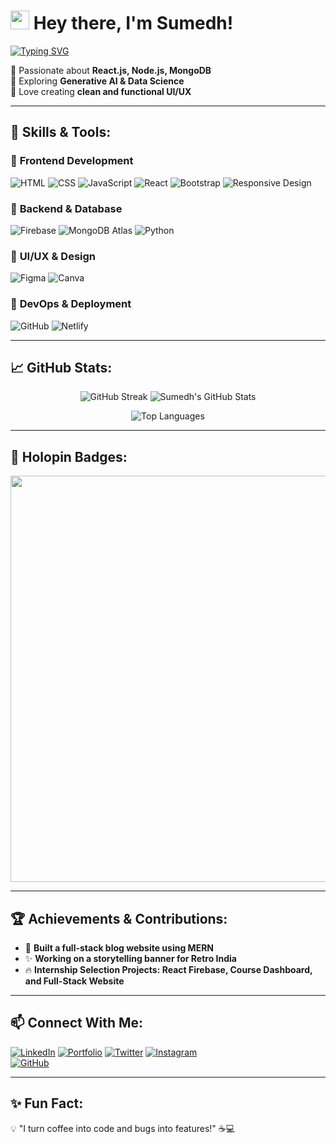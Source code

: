 # <img src="https://raw.githubusercontent.com/MartinHeinz/MartinHeinz/master/wave.gif" width="30px"> Hey there, I'm Sumedh!  

[![Typing SVG](https://readme-typing-svg.herokuapp.com?font=Fira+Code&size=22&pause=1000&color=00F700&width=600&lines=Frontend+Developer+%7C+MERN+Stack+Enthusiast+%7C+UI+Designer)](https://git.io/typing-svg)

🔹 Passionate about **React.js, Node.js, MongoDB**  
🔹 Exploring **Generative AI & Data Science**  
🔹 Love creating **clean and functional UI/UX**  

---

## 🚀 Skills & Tools:

### 🔹 **Frontend Development**
![HTML](https://img.shields.io/badge/HTML5-E34F26?style=for-the-badge&logo=html5&logoColor=white)
![CSS](https://img.shields.io/badge/CSS3-1572B6?style=for-the-badge&logo=css3&logoColor=white)
![JavaScript](https://img.shields.io/badge/JavaScript-F7DF1E?style=for-the-badge&logo=javascript&logoColor=black)
![React](https://img.shields.io/badge/React-20232A?style=for-the-badge&logo=react&logoColor=61DAFB)
![Bootstrap](https://img.shields.io/badge/Bootstrap-563D7C?style=for-the-badge&logo=bootstrap&logoColor=white)
![Responsive Design](https://img.shields.io/badge/Responsive%20Design-323330?style=for-the-badge&logo=webflow&logoColor=white)

### 🔹 **Backend & Database**
![Firebase](https://img.shields.io/badge/Firebase-FFCA28?style=for-the-badge&logo=firebase&logoColor=white)
![MongoDB Atlas](https://img.shields.io/badge/MongoDB%20Atlas-4EA94B?style=for-the-badge&logo=mongodb&logoColor=white)
![Python](https://img.shields.io/badge/Python-3776AB?style=for-the-badge&logo=python&logoColor=white)

### 🎨 **UI/UX & Design**
![Figma](https://img.shields.io/badge/Figma-F24E1E?style=for-the-badge&logo=figma&logoColor=white)
![Canva](https://img.shields.io/badge/Canva-00C4CC?style=for-the-badge&logo=canva&logoColor=white)

### 🔹 **DevOps & Deployment**
![GitHub](https://img.shields.io/badge/GitHub-181717?style=for-the-badge&logo=github&logoColor=white)
![Netlify](https://img.shields.io/badge/Netlify-00C7B7?style=for-the-badge&logo=netlify&logoColor=white)

---

## 📈 GitHub Stats:

<p align="center">
  <img src="https://streak-stats.demolab.com?user=sumedhx&theme=tokyonight" alt="GitHub Streak" />

  <img src="https://github-readme-stats.vercel.app/api?username=sumedhx&show_icons=true&theme=tokyonight" alt="Sumedh's GitHub Stats" />
</p>

<p align="center">
  <img src="https://github-readme-stats.vercel.app/api/top-langs/?username=sumedhx&layout=compact&theme=tokyonight" alt="Top Languages" />
</p>

---

## 🏅 Holopin Badges:
<p align="center">
  <a href="https://holopin.io/@sumedhx">
    <img src="https://holopin.me/sumedhx" width="650px"/>
  </a>
</p>


---

## 🏆 Achievements & Contributions:
- 🚀 **Built a full-stack blog website using MERN**
- ✨ **Working on a storytelling banner for Retro India**
- 🔥 **Internship Selection Projects: React Firebase, Course Dashboard, and Full-Stack Website**

---


## 📫 Connect With Me:
[![LinkedIn](https://img.shields.io/badge/LinkedIn-0077B5?style=for-the-badge&logo=linkedin&logoColor=white)](https://linkedin.com/in/sumedhsuralkar) 
[![Portfolio](https://img.shields.io/badge/Portfolio-FF5722?style=for-the-badge&logo=google-chrome&logoColor=white)](https://yourportfolio.com) 
[![Twitter](https://img.shields.io/badge/Twitter-1DA1F2?style=for-the-badge&logo=twitter&logoColor=white)](https://twitter.com/sumeshsuralkar) 
[![Instagram](https://img.shields.io/badge/Instagram-E4405F?style=for-the-badge&logo=instagram&logoColor=white)](https://instagram.com/sumedhs_)  
[![GitHub](https://img.shields.io/badge/GitHub-181717?style=for-the-badge&logo=github&logoColor=white)](https://github.com/sumedhx)  

---

## ✨ Fun Fact:
💡 "I turn coffee into code and bugs into features!" ☕💻



<!---
sumedhx/sumedhx is a ✨ special ✨ repository because its `README.md` (this file) appears on your GitHub profile.
You can click the Preview link to take a look at your changes.
--->

